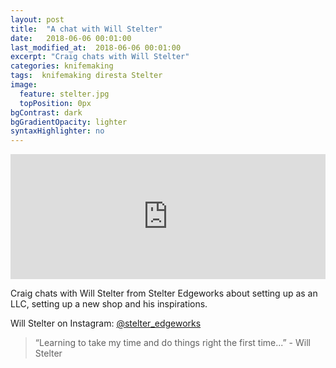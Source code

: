 ```yaml
---
layout: post
title:  "A chat with Will Stelter"
date:   2018-06-06 00:01:00
last_modified_at:  2018-06-06 00:01:00
excerpt: "Craig chats with Will Stelter"
categories: knifemaking
tags:  knifemaking diresta Stelter
image:
  feature: stelter.jpg
  topPosition: 0px
bgContrast: dark
bgGradientOpacity: lighter
syntaxHighlighter: no
---
```



<iframe frameborder='0' height='200px' scrolling='no' seamless src='https://embed.simplecast.com/4756582d?color=f5f5f5' width='100%'></iframe>


Craig chats with Will Stelter from Stelter Edgeworks about setting up as an LLC, setting up a new shop and his inspirations.

Will Stelter on Instagram: <a href="http://www.instagram.com/stelter_edgeworks">@stelter_edgeworks</a>





 


<blockquote class="largeQuote">“Learning to take my time and do things right the first time...” - Will Stelter</blockquote>



